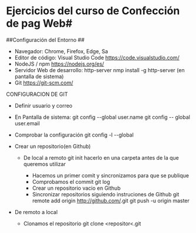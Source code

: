 # Ejercicios del curso de Confección de pag Web#

##Configuración del Entorno ##

- Navegador: Chrome, Firefox, Edge, Sa
- Editor de código: Visual Studio Code
    <https://code.visualstudio.com/>
- NodeJS /  npm
    <https://nodejs.org/es/>
- Servidor Web de desarrollo: http-server 
    nmp install -g http-server (en pantalla de sistema)
- Git
   <https://git-scm.com/>

CONFIGURACION DE GIT

- Definir usuario y correo
- En Pantalla de sistema:
   git config --global user.name <mi nombre de usuario de git>
   git config -- global user.email <mi correo en git>
- Comprobar la configuración
   git config -l --global
- Crear un repositorio(en Github)
  - De local a remoto
     git init <carpeta en la que estamos trabajando> hacerlo en una carpeta antes de la que queremos
    utilizar
    - Hacemos un primer comit y sincronizamos para que se publique
    - Comprobamos el commit
      git log
    - Crear un repositorio vacio en Github
    - Sincronizar repositorios siguiendo instruciones de Github
      git remote add origin http://github.com/<nombre repositorio>.git
      git push -u origin master

 - De remoto a local
   - Clonamos el repositorio
     git clone <repositor<.git

